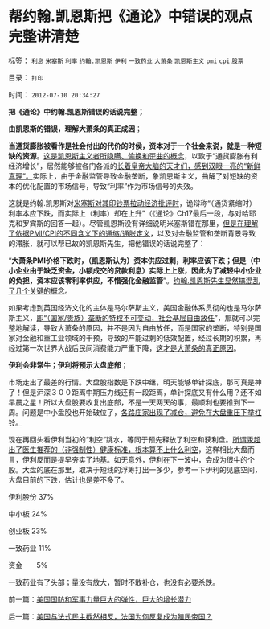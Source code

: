 # 帮约翰.凯恩斯把《通论》中错误的观点完整讲清楚

标签： `利息` `米塞斯` `利率` `约翰.凯恩斯` `伊利` `一致药业` `大萧条` `凯恩斯主义` `pmi` `cpi` `股票` 

目录： `打印`

时间： `2012-07-10 20:34:27`

**把《通论》中约翰.凯恩斯错误的话说完整；**

**由凯恩斯的错误，理解大萧条的真正成因**；

**当通货膨胀被看作是社会付出的代价的时侯，资本对于一个社会来说，就是一种短缺的资源**。[这是凯恩斯主义者所隐瞒、偷换和歪曲的概念](../../../2012/4/9/日本模式是看上去成功的失败.md)，以致于“通货膨胀有利经济增长”，居然能够被各门各派的[长着皇帝大脑的天才们，感到双眼一亮的“新鲜真理”。](../../../2012/6/24/治权若包含“货币主权”，关住权力的笼子就失效了.md)实际上，由于金融监管导致金融垄断，象凯恩斯主义，曲解了对短缺的资本的优化配置的市场信号，导致“利率”作为市场信号的失效。

这就是约翰.凯恩斯对[米塞斯对其印钞票拉动经济批评时](../../../2011/6/7/如果贷款是不用还的，凯恩斯可以是对的.md)，诡辩称“（通货紧缩时）利率本应下跌，而实际上（利率）却在上升”（《通论》Ch17最后一段，与对哈耶克和罗宾斯的回答一起）。尽管凯恩斯没有详细说明米塞斯错在那里，[但是在理解了依据PMI/CPI的不同含义下的通缩/通胀定义](../../../2011/10/28/凯恩斯主义的（通胀／通缩）总是成对同时出现.md)，以及对金融监管和垄断背景导致的滞胀，就可以帮已故的凯恩斯先生，把他错误的话说完整了：

“**大萧条PMI价格下跌时，（凯恩斯认为）资本供应过剩，利率应该下跌；但是（中小企业由于缺乏资金，小额成交的贷款利息）实际上上涨，因此为了减轻中小企业的负担，资本应该零利率供应，不惜强化金融监管**”。[约翰.凯恩斯先生显然搞混乱了几个关键的概念](../../../2011/6/7/如果贷款是不用还的，凯恩斯可以是对的.md)。

如果考虑到英国经济文化的主体是马尔萨斯主义，美国金融体系贯彻的也是马尔萨斯主义，[即“（国家/贵族）垄断的特权不可变动，社会基层自由放任](../../../2012/7/7/左派民粹民族主义，右派马尔萨斯主义.md)”，那就可以完整地解读，导致大萧条的原因，并不是因为自由放任，而是国家的垄断，特别是国家对金融和重工业领域的干预，导致的产能过剩的低效配置，经过长期的积累，再经过第一次世界大战后民间消费能力严重下降，[这才是大萧条的真正原因](../../../2010/12/30/货币主义导致恶性通货膨胀和大萧条.md)。

**伊利会非常牛；伊利将预示大盘底部**；

市场走出了最差的行情。大盘股指数是下跌中继，明天能够单针探底，那可真是神了！但是沪深３００距离中期压力线还有一段距离，单针探底又有什么用？还不如早晨之星！所以大盘股要收复出底部，不是一天两天的事，最顺利也要推到下一周。问题是中小盘股也开始破位了，[各路庄家出现了减仓，避免在大盘重压下举杠铃。](../../../2012/7/3/A股的牛市都是机构的老鼠仓发动的.md)

现在再回头看伊利当初的“利空”跳水，等同于预先释放了利空和获利盘。[所谓汞超出了医生推荐的（非强制性）健康标准，根本算不上什么利空](../../../2012/6/15/“利空”对伊利股价和业绩可能是“利好”.md)，这样相比大盘而言，伊利反而是提早夯实了地基。如无意外，伊利在下一波中，会成为很牛的个股。大盘的底在那里，取决于短线的浮筹打出一多少，参考一下伊利的见底空间，大盘目前的下跌，估计也是差不多了。

伊利股份 37%

中小板 24%

创业板 23%

一致药业 11%

资金　　5%

一致药业有了头部；量没有放大，暂时不敢补仓，也没有必要杀跌。



前一篇：[美国国防和军事力量巨大的弹性，巨大的增长潜力](../../../2012/7/10/美国国防和军事力量巨大的弹性，巨大的增长潜力.md)

后一篇：[美国与法式民主截然相反，法国为何反复成为殖民帝国？](../../../2012/7/11/美国与法式民主截然相反，法国为何反复成为殖民帝国？.md)